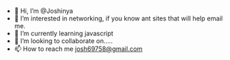 - 👋 Hi, I’m @Joshinya
- 👀 I’m interested in networking, if you know ant sites that will help email me.
- 🌱 I’m currently learning javascript 
- 💞️ I’m looking to collaborate on.....
- 📫 How to reach me josh69758@gmail.com

<!---
Joshinya/Joshinya is a ✨ special ✨ repository because its `README.md` (this file) appears on your GitHub profile.
You can click the Preview link to take a look at your changes.
--->
